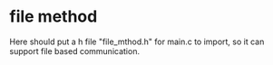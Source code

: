 # file method

Here should put a h file "file_mthod.h" for main.c to import, so it can support file based communication.
